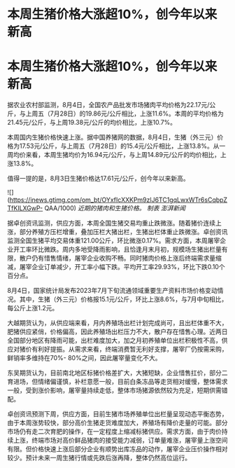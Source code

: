 # 本周生猪价格大涨超10%，创今年以来新高

# 本周生猪价格大涨超10%，创今年以来新高

据农业农村部监测，8月4日，全国农产品批发市场猪肉平均价格为22.17元/公斤，与上周五（7月28日）的19.86元/公斤相比，上涨11.6%。本周的平均价格为21.45元/公斤，与上周19.38元/公斤的均价相比，上涨10.7%。

本周国内生猪价格快速上涨。据中国养猪网的数据，8月4日，生猪（外三元）价格为17.53元/公斤，与上周五（7月28日）的15.4元/公斤相比，上涨13.8%。从一周均价来看，本周生猪均价为16.94元/公斤，与上周14.89元/公斤的均价相比，上涨13.8%。

值得一提的是，8月3日生猪价格达17.61元/公斤，创今年以来新高。

![](https://inews.gtimg.com/om_bt/OYxfIcXXKPm9zlJ6TC1gqLwxWTr6sCqbpZTfKILXGwP-
QAA/1000) _近期的猪肉和生猪价格。 制表 澎湃新闻_

据卓创资讯监测，供应方面，本周全国生猪交易均重止跌微涨。随着猪价连续上涨，部分养殖方压栏增重，叠加压栏大猪出栏，生猪出栏体重止跌微涨。卓创资讯监测全国生猪平均交易体重121.00公斤，环比微涨0.17%。需求方面，本周屠宰企业开工率环比微跌。周内多地受降雨影响，且恰逢月末月初，规模场生猪出栏量有限，散户仍有惜售情绪，屠宰企业收购不畅。同时猪肉价格上涨后终端需求量缩减，屠宰企业订单减少，开工率小幅下跌。平均开工率29.93%，环比下跌0.10个百分点。

8月4日，国家统计局发布2023年7月下旬流通领域重要生产资料市场价格变动情况。其中，生猪（外三元）价格报15.1元/公斤，环比上涨8.6%，与7月中旬相比，每公斤上涨1.2元。

大越期货认为，从供应端来看，月内养殖场出栏计划完成尚可，且出栏体重不大，肥猪供应紧俏，价格偏高，因此养殖场出栏压力不大，散户存在惜售心理。近两日全国部分地区有降雨可能，出栏难度加大，加之月初养殖单位出栏积极性不高，供应对猪价有利好提振。从需求来看，终端消费暂无利好支撑，屠宰厂仍按需采购，鲜销率多维持在70%-
80%之间，因此屠宰量变化不大。

东吴期货认为，目前南北地区标猪价格差扩大，大猪短缺，企业惜售扛价，部分二育进场，但情绪偏谨慎，补栏意愿一般，目前白条冻品等走货相对缓慢，整体需求一般，受到涨价影响，屠宰量持续走低，整体市场猪源依然较为充足，短期供需错配。

卓创资讯预测下周，供应方面，目前生猪市场养殖单位出栏量呈现动态平衡态势，由于本周涨势较快，部分高价生猪走货难度加大，养殖场有降价走量的可能。部分市场仍有走二次育肥的操作，在一定程度上缩减标猪供应。需求方面，由于肉价持续上涨，终端市场对高价鲜品猪肉的接受能力减弱，订单量难涨，屠宰量上涨空间有限。但价格快速上涨后部分企业有顺势出库冻品的动作，屠宰企业压价操作相对较少。预计未来一周生猪行情或先跌后涨再降，整体仍然高位运行。

